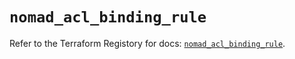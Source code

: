 # `nomad_acl_binding_rule`

Refer to the Terraform Registory for docs: [`nomad_acl_binding_rule`](https://registry.terraform.io/providers/hashicorp/nomad/2.1.0/docs/resources/acl_binding_rule).
